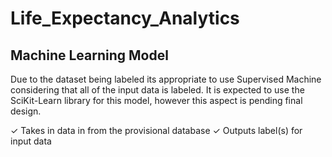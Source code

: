 # Life_Expectancy_Analytics




## Machine Learning Model

Due to the dataset being labeled its appropriate to use Supervised Machine considering that all of the input data is labeled. It is expected to use the SciKit-Learn library for this model, however this aspect is pending final design.

✓ Takes in data in from the provisional database
✓ Outputs label(s) for input data